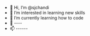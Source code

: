 - 👋 Hi, I’m @sjchandi
- 👀 I’m interested in learning new skills
- 🌱 I’m currently learning how to code
- 💞️ ----
- 📫 ------

<!---
sjchandi/sjchandi is a ✨ special ✨ repository because its `README.md` (this file) appears on your GitHub profile.
You can click the Preview link to take a look at your changes.
--->
